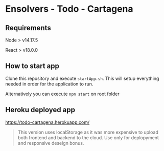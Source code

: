 # Ensolvers - Todo - Cartagena

## Requirements
Node > v14.17.5

React > v18.0.0

## How to start app
Clone this repository and execute `startApp.sh`. This will setup everything needed in order for the application to run.

Alternatively you can execute `npm start` on root folder

## Heroku deployed app

https://todo-cartagena.herokuapp.com/

> This version uses localStorage as it was more expensive to upload both frontend and backend to the cloud. Use only for deplopyment and responsive deseign bonus.
